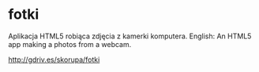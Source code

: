# fotki
Aplikacja HTML5 robiąca zdjęcia z kamerki komputera.
English: An HTML5 app making a photos from a webcam. 

http://gdriv.es/skorupa/fotki

